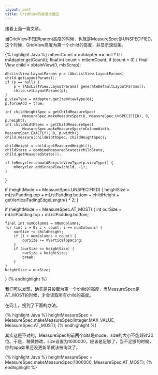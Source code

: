 ```yaml
---
layout: post
title: GridView的高度自适应
---
```


接着上面一篇文章。

当GridView不知道parent高度的时候，也就是MeasureSpec是UNSPECIFIED，这个时候，GridView高度为第一个child的高度，并显示滚动条。

{% highlight Java %}
mItemCount = mAdapter == null ? 0 : mAdapter.getCount();
final int count = mItemCount;
if (count > 0) {
    final View child = obtainView(0, mIsScrap);

    AbsListView.LayoutParams p = (AbsListView.LayoutParams) child.getLayoutParams();
    if (p == null) {
        p = (AbsListView.LayoutParams) generateDefaultLayoutParams();
        child.setLayoutParams(p);
    }
    p.viewType = mAdapter.getItemViewType(0);
    p.forceAdd = true;

    int childHeightSpec = getChildMeasureSpec(
            MeasureSpec.makeMeasureSpec(0, MeasureSpec.UNSPECIFIED), 0, p.height);
    int childWidthSpec = getChildMeasureSpec(
            MeasureSpec.makeMeasureSpec(mColumnWidth, MeasureSpec.EXACTLY), 0, p.width);
    child.measure(childWidthSpec, childHeightSpec);

    childHeight = child.getMeasuredHeight();
    childState = combineMeasuredStates(childState, child.getMeasuredState());

    if (mRecycler.shouldRecycleViewType(p.viewType)) {
        mRecycler.addScrapView(child, -1);
    }
}

if (heightMode == MeasureSpec.UNSPECIFIED) {
    heightSize = mListPadding.top + mListPadding.bottom + childHeight +
            getVerticalFadingEdgeLength() * 2;
}

if (heightMode == MeasureSpec.AT_MOST) {
    int ourSize =  mListPadding.top + mListPadding.bottom;
   
    final int numColumns = mNumColumns;
    for (int i = 0; i < count; i += numColumns) {
        ourSize += childHeight;
        if (i + numColumns < count) {
            ourSize += mVerticalSpacing;
        }
        if (ourSize >= heightSize) {
            ourSize = heightSize;
            break;
        }
    }
    heightSize = ourSize;
}
{% endhighlight %}

我们可以发现，确实是只设置为第一个child的高度，当MeasureSpec是AT_MOST的时候，才会读取所有child的高度。

在网上，搜到了下面的办法。

{% highlight Java %}
heightMeasureSpec = MeasureSpec.makeMeasureSpec(Integer.MAX_VALUE, MeasureSpec.AT_MOST); 
{% endhighlight %}

其实这是不对的，MeasureSpec的前两个bits是mode，size的大小不能超过30位。于是，稍微修改，size设置为1000000，应该是足够了，当不足够的时候，你的app如果还没更新早就该被淘汰了。

{% highlight Java %}
 heightMeasureSpec = MeasureSpec.makeMeasureSpec(1000000, MeasureSpec.AT_MOST);
{% endhighlight %}
